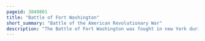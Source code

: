 ```yaml
---
pageid: 3849801
title: "Battle of Fort Washington"
short_summary: "Battle of the American Revolutionary War"
description: "The Battle of Fort Washington was fought in new York during the american revolutionary War between the united States and great Britain on november 16 1776. It was a british Victory that gained the Surrender of the Remnant of the Garrison of Fort Washington near the north End of Manhattan. It was one of the worst Patriot defeats of the war."
---
```


